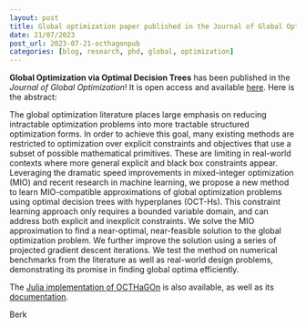 ```yaml
---
layout: post
title: Global optimization paper published in the Journal of Global Optimization!
date: 21/07/2023
post_url: 2023-07-21-octhagonpub
categories: [blog, research, phd, global, optimization]
---
```


**Global Optimization via Optimal Decision Trees** has been published in the *Journal of Global Optimization*! It is open access and available [here](https://link.springer.com/article/10.1007/s10898-023-01311-x). 
Here is the abstract:

The global optimization literature places large emphasis on reducing intractable optimization problems into more tractable structured optimization forms. In order to achieve this goal, many existing methods are restricted to optimization over explicit constraints and objectives that use a subset of possible mathematical primitives. These are limiting in real-world contexts where more general explicit and black box constraints appear. Leveraging the dramatic speed improvements in mixed-integer optimization (MIO) and recent research in machine learning, we propose a new method to learn MIO-compatible approximations of global optimization problems using optimal decision trees with hyperplanes (OCT-Hs). This constraint learning approach only requires a bounded variable domain, and can address both explicit and inexplicit constraints. We solve the MIO approximation to find a near-optimal, near-feasible solution to the global optimization problem. We further improve the solution using a series of projected gradient descent iterations. We test the method on numerical benchmarks from the literature as well as real-world design problems, demonstrating its promise in finding global optima efficiently.

The [Julia implementation of OCTHaGOn](https://github.com/1ozturkbe/OCTHaGOn.jl) is also available, as well as its [documentation](https://1ozturkbe.github.io/OCTHaGOn.jl/). 

Berk 
